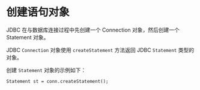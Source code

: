 创建语句对象 
===========================

JDBC 在与数据库连接过程中先创建一个 Connection 对象，然后创建一个 Statement 对象。

JDBC `Connection` 对象使用 `createStatement` 方法返回 JDBC `Statement` 类型的对象。

创建 `Statement` 对象的示例如下：

    Statement st = conn.createStatement();


